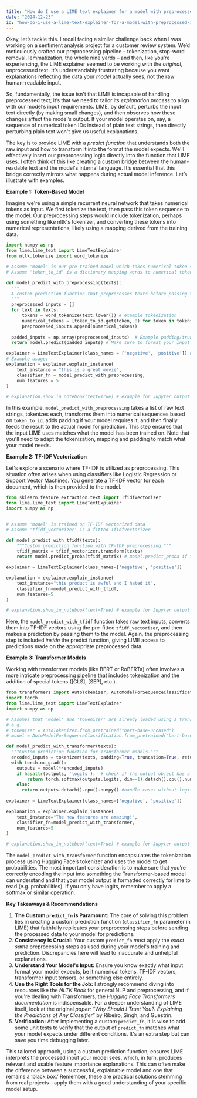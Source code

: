 ```yaml
---
title: "How do I use a LIME text explainer for a model with preprocessed input?"
date: "2024-12-23"
id: "how-do-i-use-a-lime-text-explainer-for-a-model-with-preprocessed-input"
---
```


Okay, let’s tackle this. I recall facing a similar challenge back when I was working on a sentiment analysis project for a customer review system. We’d meticulously crafted our preprocessing pipeline – tokenization, stop-word removal, lemmatization, the whole nine yards – and then, like you’re experiencing, the LIME explainer seemed to be working with the *original*, unprocessed text. It’s understandably frustrating because you want explanations reflecting the data your *model* actually sees, not the raw human-readable input.

So, fundamentally, the issue isn't that LIME is incapable of handling preprocessed text; it’s that we need to tailor its *explanation process* to align with our model’s input requirements. LIME, by default, perturbs the input text directly (by making small changes), and then observes how these changes affect the model’s output. If your model operates on, say, a sequence of numerical token IDs instead of plain text strings, then directly perturbing plain text won't give us useful explanations.

The key is to provide LIME with a *predict function* that understands both the raw input and how to transform it into the format the model expects. We'll effectively insert our preprocessing logic directly into the function that LIME uses. I often think of this like creating a custom bridge between the human-readable text and the model's internal language. It’s essential that this bridge correctly mirrors what happens during actual model inference. Let’s illustrate with examples.

**Example 1: Token-Based Model**

Imagine we're using a simple recurrent neural network that takes numerical tokens as input. We first tokenize the text, then pass this token sequence to the model. Our preprocessing steps would include tokenization, perhaps using something like nltk's tokenizer, and converting these tokens into numerical representations, likely using a mapping derived from the training data.

```python
import numpy as np
from lime.lime_text import LimeTextExplainer
from nltk.tokenize import word_tokenize

# Assume 'model' is our pre-trained model which takes numerical token sequences as input
# Assume 'token_to_id' is a dictionary mapping words to numerical token IDs

def model_predict_with_preprocessing(texts):
  """
  A custom prediction function that preprocesses texts before passing to the model.
  """
  preprocessed_inputs = []
  for text in texts:
      tokens = word_tokenize(text.lower()) # example tokenization
      numerical_tokens = [token_to_id.get(token, 0) for token in tokens] # mapping to IDs. 0 is default if not present
      preprocessed_inputs.append(numerical_tokens)
  
  padded_inputs = np.array(preprocessed_inputs)  # Example padding/truncation - you'd need to implement a more sophisticated method based on your model input requirements
  return model.predict(padded_inputs) # Make sure to format your input into what your model expects

explainer = LimeTextExplainer(class_names = ['negative', 'positive']) # Example class labels
# Example usage:
explanation = explainer.explain_instance(
    text_instance = "this is a great movie",
    classifier_fn = model_predict_with_preprocessing,
    num_features = 5
)

# explanation.show_in_notebook(text=True) # example for Jupyter output
```

In this example, `model_predict_with_preprocessing` takes a list of raw text strings, tokenizes each, transforms them into numerical sequences based on `token_to_id`, adds padding if your model requires it, and then finally feeds the result to the actual model for prediction. This step ensures that the input LIME uses matches what the model has been trained on. Note that you'll need to adapt the tokenization, mapping and padding to match what your model needs.

**Example 2: TF-IDF Vectorization**

Let's explore a scenario where TF-IDF is utilized as preprocessing. This situation often arises when using classifiers like Logistic Regression or Support Vector Machines. You generate a TF-IDF vector for each document, which is then provided to the model.

```python
from sklearn.feature_extraction.text import TfidfVectorizer
from lime.lime_text import LimeTextExplainer
import numpy as np


# Assume 'model' is trained on TF-IDF vectorized data
# Assume 'tfidf_vectorizer' is a fitted TfidfVectorizer

def model_predict_with_tfidf(texts):
    """Custom prediction function with TF-IDF preprocessing."""
    tfidf_matrix = tfidf_vectorizer.transform(texts)
    return model.predict_proba(tfidf_matrix) # model.predict_proba if the model outputs probabilities

explainer = LimeTextExplainer(class_names=['negative', 'positive'])

explanation = explainer.explain_instance(
    text_instance="this product is awful and I hated it",
    classifier_fn=model_predict_with_tfidf,
    num_features=5
)

# explanation.show_in_notebook(text=True) # example for Jupyter output
```

Here, the `model_predict_with_tfidf` function takes raw text inputs, converts them into TF-IDF vectors using the pre-fitted `tfidf_vectorizer`, and then makes a prediction by passing them to the model. Again, the preprocessing step is included *inside* the predict function, giving LIME access to predictions made on the appropriate preprocessed data.

**Example 3: Transformer Models**

Working with transformer models (like BERT or RoBERTa) often involves a more intricate preprocessing pipeline that includes tokenization and the addition of special tokens ([CLS], [SEP], etc.).

```python
from transformers import AutoTokenizer, AutoModelForSequenceClassification
import torch
from lime.lime_text import LimeTextExplainer
import numpy as np

# Assumes that 'model' and 'tokenizer' are already loaded using a transformer library such as HuggingFace transformers
# e.g.
# tokenizer = AutoTokenizer.from_pretrained("bert-base-uncased")
# model = AutoModelForSequenceClassification.from_pretrained("bert-base-uncased", num_labels=2) # Example for binary classification

def model_predict_with_transformer(texts):
  """Custom prediction function for Transformer models."""
  encoded_inputs = tokenizer(texts, padding=True, truncation=True, return_tensors='pt')
  with torch.no_grad():
    outputs = model(**encoded_inputs)
    if hasattr(outputs, 'logits'):  # check if the output object has a logits attribute
        return torch.softmax(outputs.logits, dim=-1).detach().cpu().numpy() # output probabilities
    else:
      return outputs.detach().cpu().numpy() #handle cases without logits
  
explainer = LimeTextExplainer(class_names=['negative', 'positive'])

explanation = explainer.explain_instance(
    text_instance="The new features are amazing!",
    classifier_fn=model_predict_with_transformer,
    num_features=5
)

# explanation.show_in_notebook(text=True) # example for Jupyter output
```

The `model_predict_with_transformer` function encapsulates the tokenization process using Hugging Face’s tokenizer and uses the model to get probabilities. The most important consideration is to make sure that you’re correctly encoding the input into something the Transformer-based model can understand and that your model output is formatted correctly for lime to read (e.g. probabilities). If you only have logits, remember to apply a softmax or similar operation.

**Key Takeaways & Recommendations**

1.  **The Custom `predict_fn` is Paramount:** The core of solving this problem lies in creating a custom prediction function (`classifier_fn` parameter in LIME) that faithfully replicates your preprocessing steps before sending the processed data to your model for predictions.
2.  **Consistency is Crucial:** Your custom `predict_fn` *must* apply the *exact same* preprocessing steps as used during your model's training and prediction. Discrepancies here will lead to inaccurate and unhelpful explanations.
3.  **Understand Your Model's Input:** Ensure you know exactly what input format your model expects, be it numerical tokens, TF-IDF vectors, transformer input tensors, or something else entirely.
4.  **Use the Right Tools for the Job:** I strongly recommend diving into resources like the *NLTK Book* for general NLP and preprocessing, and if you're dealing with Transformers, the *Hugging Face Transformers documentation* is indispensable. For a deeper understanding of LIME itself, look at the original *paper: “Why Should I Trust You?: Explaining the Predictions of Any Classifier*” by Ribeiro, Singh, and Guestrin.
5.  **Verification:** After implementing a custom `predict_fn`, it is wise to add some unit tests to verify that the output of `predict_fn` matches what your model expects under different conditions. It's an extra step but can save you time debugging later.

This tailored approach, using a custom prediction function, ensures LIME interprets the processed input your model sees, which, in turn, produces relevant and usable feature importance explanations. This can often make the difference between a successful, explainable model and one that remains a ‘black box.’ Remember, these are practical solutions stemming from real projects—apply them with a good understanding of your specific model setup.
